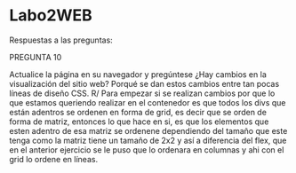 # Labo2WEB

Respuestas a las preguntas:

PREGUNTA 10

Actualice la página en su navegador y pregúntese ¿Hay cambios en la visualización del sitio web? Porqué se
dan estos cambios entre tan pocas líneas de diseño CSS.
R/ Para empezar si se realizan cambios por que lo que estamos queriendo realizar en el contenedor es que todos los divs que están adentros se ordenen en forma de grid, es decir que se orden de forma de matriz, entonces lo que hace en si, es que los elementos que esten adentro de esa matriz se ordenene dependiendo del tamaño que este tenga como la matriz tiene un tamaño de 2x2 y así a diferencia del flex, que en el anterior ejercicio se le puso que lo ordenara en columnas y ahi con el grid lo ordene en líneas.

